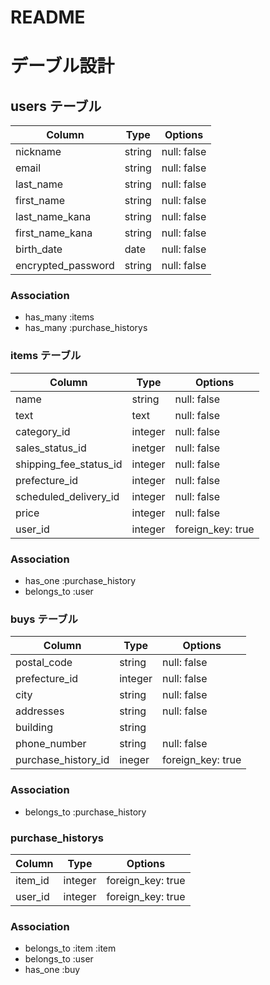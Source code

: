 # README

# デーブル設計


## users テーブル
| Column                | Type   | Options     |
| --------------------- | ------ | ----------- |
| nickname              | string | null: false |
| email                 | string | null: false |
| last_name             | string | null: false |
| first_name            | string | null: false |
| last_name_kana        | string | null: false |
| first_name_kana       | string | null: false |
| birth_date            | date   | null: false |
| encrypted_password    | string | null: false |

### Association
- has_many :items
- has_many :purchase_historys

### items テーブル

| Column                    | Type    | Options           |
| ------------------------- | ------- | ----------------- |
| name                      | string  |   null: false     |
| text                      | text    |   null: false     |
| category_id               | integer |   null: false     |
| sales_status_id           | inetger |   null: false     |
| shipping_fee_status_id    | integer |   null: false     |
| prefecture_id             | integer |   null: false     |
| scheduled_delivery_id     | integer |   null: false     |
| price                     | integer |   null: false     |
| user_id                   | integer | foreign_key: true |

### Association
- has_one    :purchase_history
- belongs_to :user

### buys テーブル

| Column                | Type    | Options           |
| --------------------- | ------- | ----------------- |
| postal_code           | string  | null: false       |
| prefecture_id         | integer | null: false       |
| city                  | string  | null: false       |
| addresses             | string  | null: false       |
| building              | string  |                   |
| phone_number          | string  | null: false       |
| purchase_history_id   | ineger  | foreign_key: true |

### Association
- belongs_to :purchase_history

### purchase_historys
| Column               | Type     | Options            |
| ---------------------| -------- | ------------------ |
| item_id              | integer  |  foreign_key: true |
| user_id              | integer  |  foreign_key: true |

### Association
- belongs_to :item :item
- belongs_to :user
- has_one :buy